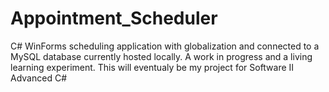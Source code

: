 # Appointment_Scheduler
C# WinForms scheduling application with globalization and connected to a MySQL database currently hosted locally. A work in progress and a living learning experiment.
This will eventualy be my project for Software II Advanced C#
